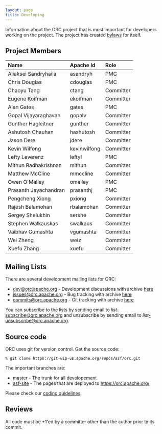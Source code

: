 ```yaml
---
layout: page
title: Developing
---
```


Information about the ORC project that is most important for
developers working on the project. The project has created
[bylaws](bylaws.html) for itself.

## Project Members

Name                  | Apache Id    | Role
:-------------------- | :----------- | :---
Aliaksei Sandryhaila  | asandryh     | PMC
Chris Douglas         | cdouglas     | PMC
Chaoyu Tang           | ctang        | Committer
Eugene Koifman        | ekoifman     | Committer
Alan Gates            | gates        | PMC
Gopal Vijayaraghavan  | gopalv       | Committer
Gunther Hagleitner    | gunther      | Committer
Ashutosh Chauhan      | hashutosh    | Committer
Jason Dere            | jdere        | Committer
Kevin Wilfong         | kevinwilfong | Committer
Lefty Leverenz        | leftyl       | PMC
Mithun Radhakrishnan  | mithun       | Committer
Matthew McCline       | mmccline     | Committer
Owen O'Malley         | omalley      | PMC
Prasanth Jayachandran | prasanthj    | PMC
Pengcheng Xiong       | pxiong       | Committer
Rajesh Balamohan      | rbalamohan   | Committer
Sergey Shelukhin      | sershe       | Committer
Stephen Walkauskas    | swalkaus     | Committer
Vaibhav Gumashta      | vgumashta    | Committer
Wei Zheng             | weiz         | Committer
Xuefu Zhang           | xuefu        | Committer

## Mailing Lists

There are several development mailing lists for ORC:

* [dev@orc.apache.org](mailto:dev@orc.apache.org) - Development discussions
  with archive [here](https://mail-archives.apache.org/mod_mbox/orc-dev/)
* [issues@orc.apache.org](mailto:issues@orc.apache.org) - Bug tracking
  with archive [here](https://mail-archives.apache.org/mod_mbox/orc-issues/)
* [commits@orc.apache.org](mailto:commits@orc.apache.org) - Git tracking
  with archive [here](https://mail-archives.apache.org/mod_mbox/orc-commits/)

You can subscribe to the lists by sending email to
*list*-subscribe@orc.apache.org and unsubscribe by sending email to
*list*-unsubscribe@orc.apache.org.

## Source code

ORC uses git for version control. Get the source code:

`% git clone https://git-wip-us.apache.org/repos/asf/orc.git`

The important branches are:

* [master](https://github.com/apache/orc/tree/master) -
  The trunk for all developement
* [asf-site](https://github.com/apache/orc/tree/asf-site) -
  The pages that are deployed to https://orc.apache.org/

Please check our [coding guidelines](/develop/coding.html).

## Reviews

All code must be +1'ed by a committer other than the author prior to its 
commit.